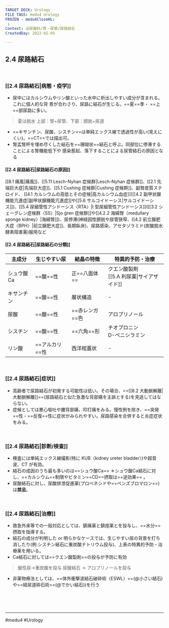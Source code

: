 ```yaml
---
TARGET DECK: Urology
FILE TAGS: medu4 Urology
FROZEN - medu4ClozeHL:
 : 
Context: 泌尿器科/腎・尿管/尿路結石
CreatedDay: 2022-02-05

---
```


## 2.4 尿路結石

<br>

### [[2.4 尿路結石|病態・疫学]]
* 尿中にはカルシウムやリン酸といった水中に析出しやすい成分が含まれる。これに個人的な背 景が合わさり、尿路に結石が生じる。==夏==季・ ==上==部尿路に多い。
>夏は脱水
>上部：腎+尿管、下部：膀胱+尿道
* ==キサンチン、尿酸、シスチン==は単純エックス線で透過性が高い(見えにくい)。==CT==では描出可。 
* 腎盂腎杯を埋め尽くした結石を==珊瑚状==結石と呼ぶ。同部位に停滞することによる腎機能低下や 感染惹起、落下することによる尿管結石の原因となる
<!--ID: 1644300119189-->


#### [[2.4 尿路結石|尿路結石の原因]]
[[8.1 痛風|痛風]]、[[5.11 Lesch-Nyhan 症候群|Lesch-Nyhan 症候群]]、[[2.1 先端巨大症|先端巨大症]]、[[5.1 Cushing 症候群|Cushing 症候群]]、副腎皮質ステロイド、 [[4.1 カルシウムの高低とその症候|高カルシウム血症]]([[4.2 副甲状腺機能亢進症|副甲状腺機能亢進症]]や[[5.6 サルコイドーシス|サルコイドーシス]])、[[5.4 尿細管性アシドーシス〈RTA〉|I 型尿細管性アシドーシス]]([[3.2 シェーグレン症候群〈SS〉|Sjo ̈gren 症候群]]や[[4.2.2 海綿腎〈medullary sponge kidney〉|海綿腎]])、尿停滞(神経因性膀胱や尿管狭窄、[[4.2 前立腺肥大症〈BPH〉|前立腺肥大症]]、長期臥床)、尿路感染、アセタゾラミド(炭酸脱水酵素阻害薬)服用など

#### [[2.4 尿路結石|尿路結石の分類]]
|主成分|生じやすい尿|結晶の特徴|特異的予防・治療|
|---|---|---|---|
|シュウ酸Ca|==酸==性|正==八面体==|クエン酸製剤<br>[[5.A 利尿薬\|サイアザイド]]|
|キサンチン|==酸==性|層状構造|-|
|尿酸|==酸==性|==赤レンガ==色|アロプリノール|
|シスチン|==酸==性|==六角==形|チオプロニン<br>D-ペニシラミン|
|リン酸|==アルカリ==性|西洋棺蓋状|-|
<!--ID: 1644300119199-->




<br>

### [[2.4 尿路結石|症状]]
* 高齢者で尿路結石が初発する可能性は低い。その場合、==[[8.2 大動脈解離|大動脈解離]]==(尿路結石と似た急激な背部痛を主訴とする)を見逃してはならない。
* 症候としては悪心嘔吐や腰背部痛、叩打痛をみる。慢性例を除き、==突発==性・==反復==性に症状がみられやすい。尿路感染を合併すると炎症症状をみる。 
 
<!--ID: 1644300119206-->


<br>

### [[2.4 尿路結石|診断/検査]]
* 検査には単純エックス線撮影(特に KUB〈kidney ureter bladder〉)や超音波、CT が有効。
* 結石の成因のうち最も多いのは==シュウ酸Ca==
＊シュウ酸Ca結石に対し、==カルシウム==制限やビタミン==CD==摂取は==逆効果== 。 
* 尿酸結石に対し、尿酸排泄促進薬(プロベネシドや==ベンズブロマロン==)は**禁忌**。
<!--ID: 1644300119213-->


<br>

### [[2.4 尿路結石|治療]]
* 救急外来等での一般対応としては、鎮痛薬と鎮痙薬とを投与し、==水分==摂取を指導する。 
* 結石の成分が判明した or 明らかなケースでは、生じやすい尿の背景を打ち消したり(例:シスチン結石に重炭酸ナトリウム投与)、上表の特異的予防・治療薬を用いる。
* Ca結石に対しては==クエン酸製剤==の投与が予防に有効
>酸性尿→重炭酸を投与
>尿酸結石 → アロプリノールを投与
* 非薬物療法としては、==体外衝撃波結石破砕術〈ESWL〉==(@小さい結石)や==経尿道砕石術==(@でかい結石))を行う
<!--ID: 1644300119221-->


<br><br><br>

---
#medu4 #Urology 